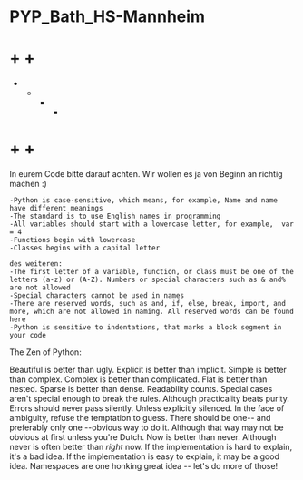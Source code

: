 # PYP_Bath_HS-Mannheim
# + + #
+ + + +
# + + #

In eurem Code bitte darauf achten. Wir wollen es ja von Beginn an richtig machen :)

    -Python is case-sensitive, which means, for example, Name and name have different meanings
    -The standard is to use English names in programming
    -All variables should start with a lowercase letter, for example,  var = 4
    -Functions begin with lowercase
    -Classes begins with a capital letter
    
    des weiteren:
    -The first letter of a variable, function, or class must be one of the letters (a-z) or (A-Z). Numbers or special characters such as & and% are not allowed
    -Special characters cannot be used in names
    -There are reserved words, such as and, if, else, break, import, and more, which are not allowed in naming. All reserved words can be found here
    -Python is sensitive to indentations, that marks a block segment in your code



The Zen of Python:

Beautiful is better than ugly.
Explicit is better than implicit.
Simple is better than complex.
Complex is better than complicated.
Flat is better than nested.
Sparse is better than dense.
Readability counts.
Special cases aren't special enough to break the rules.
Although practicality beats purity.
Errors should never pass silently.
Unless explicitly silenced.
In the face of ambiguity, refuse the temptation to guess.
There should be one-- and preferably only one --obvious way to do it.
Although that way may not be obvious at first unless you're Dutch.
Now is better than never.
Although never is often better than *right* now.
If the implementation is hard to explain, it's a bad idea.
If the implementation is easy to explain, it may be a good idea.
Namespaces are one honking great idea -- let's do more of those!
